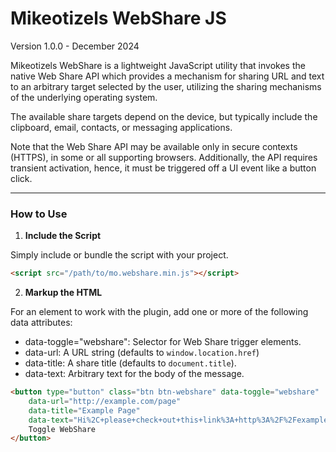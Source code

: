 Mikeotizels WebShare JS
=======================

Version 1.0.0 - December 2024

Mikeotizels WebShare is a lightweight JavaScript utility that invokes the native 
Web Share API which provides a mechanism for sharing URL and text to an arbitrary 
target selected by the user, utilizing the sharing mechanisms of the underlying 
operating system.

The available share targets depend on the device, but typically include the 
clipboard, email, contacts, or messaging applications.

Note that the Web Share API may be available only in secure contexts (HTTPS), 
in some or all supporting browsers. Additionally, the API requires transient 
activation, hence, it must be triggered off a UI event like a button click.

---

### **How to Use**

1. **Include the Script**  

Simply include or bundle the script with your project.

```html
<script src="/path/to/mo.webshare.min.js"></script>
```

2. **Markup the HTML** 

For an element to work with the plugin, add one or more of the following data
attributes:

- data-toggle="webshare": Selector for Web Share trigger elements.
- data-url: A URL string (defaults to `window.location.href`)
- data-title: A share title (defaults to `document.title`).
- data-text: Arbitrary text for the body of the message.

```html
<button type="button" class="btn btn-webshare" data-toggle="webshare" 
    data-url="http://example.com/page" 
    data-title="Example Page" 
    data-text="Hi%2C+please+check+out+this+link%3A+http%3A%2F%2Fexample.com%2Fpage">
    Toggle WebShare
</button>
```
